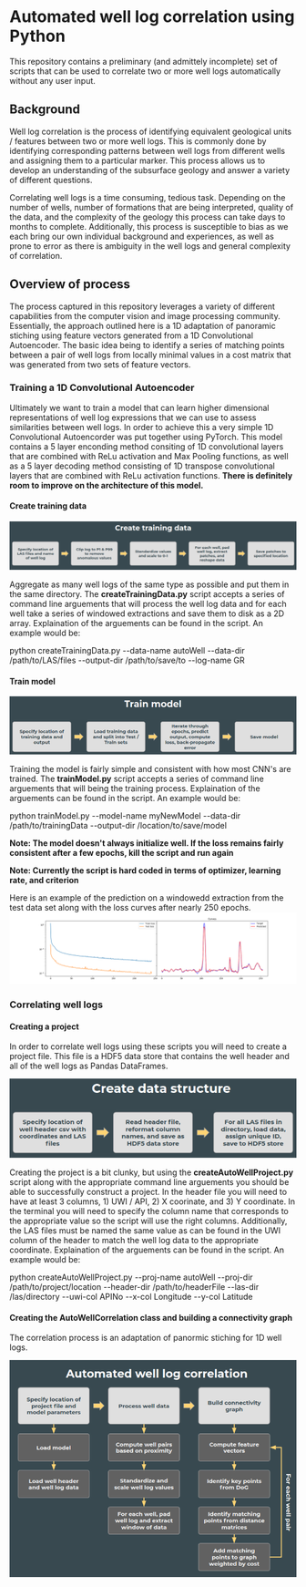 # Automated well log correlation using Python

This repository contains a preliminary (and admittely incomplete) set of scripts that can be used to correlate two or more well logs automatically without any user input.

## Background

Well log correlation is the process of identifying equivalent geological units / features between two or more well logs.  This is commonly done by identifying corresponding patterns between well logs from different wells and assigning them to a particular marker.  This process allows us to develop an understanding of the subsurface geology and answer a variety of different questions.

Correlating well logs is a time consuming, tedious task.  Depending on the number of wells,  number of formations that are being interpreted, quality of the data, and the complexity of the geology this process can take days to months to complete.  Additionally, this process is susceptible to bias as we each bring our own individual background and experiences, as well as prone to error as there is ambiguity in the well logs and general complexity of correlation.

## Overview of process

The process captured in this repository leverages a variety of different capabilities from the computer vision and image processing community.  Essentially, the approach outlined here is a 1D adaptation of panoramic stiching using feature vectors generated from a 1D Convolutional Autoencoder.  The basic idea being to identify a series of matching points between a pair of well logs from locally minimal values in a cost matrix that was generated from two sets of feature vectors.

### Training a 1D Convolutional Autoencoder

Ultimately we want to train a model that can learn higher dimensional representations of well log expressions that we can use to assess similarities between well logs.  In order to achieve this a very simple 1D Convolutional Autoencorder was put together using PyTorch.  This model contains a 5 layer enconding method consiting of 1D convolutional layers that are combined with ReLu activation and Max Pooling functions, as well as a 5 layer decoding method consisting of 1D transpose convolutional layers that are combined with ReLu activation functions.  **There is definitely room to improve on the architecture of this model.**

#### Create training data

![Create training data workflow](/images/createTrainingDataWorkflow.png)

Aggregate as many well logs of the same type as possible and put them in the same directory.  The **createTrainingData.py** script accepts a series of command line arguements that will process the well log data and for each well take a series of windowed extractions and save them to disk as a 2D array.  Explaination of the arguements can be found in the script.  An example would be:

python createTrainingData.py --data-name autoWell --data-dir /path/to/LAS/files --output-dir /path/to/save/to --log-name GR

#### Train model

![Train model](/images/trainModelWorkflow.png)

Training the model is fairly simple and consistent with how most CNN's are trained.  The **trainModel.py** script accepts a series of command line arguements that will being the training process.  Explaination of the arguements can be found in the script.  An example would be:

python trainModel.py --model-name myNewModel --data-dir /path/to/trainingData --output-dir /location/to/save/model 

**Note: The model doesn't always initialize well.  If the loss remains fairly consistent after a few epochs, kill the script and run again**

**Note: Currently the script is hard coded in terms of optimizer, learning rate, and criterion**

Here is an example of the prediction on a windowedd extraction from the test data set along with the loss curves after nearly 250 epochs.
![Loss and validation](/images/trainValidation.png)

### Correlating well logs

#### Creating a project

In order to correlate well logs using these scripts you will need to create a project file.  This file is a HDF5 data store that contains the well header and all of the well logs as Pandas DataFrames.

![Create project](/images/createDataStructureWorkflow.png)

Creating the project is a bit clunky, but using the **createAutoWellProject.py** script along with the appropriate command line arguements you should be able to successfully construct a project.  In the header file you will need to have at least 3 columns, 1) UWI / API, 2) X coorinate, and 3) Y coordinate.  In the terminal you will need to specify the column name that corresponds to the appropriate value so the script will use the right columns.  Additionally, the LAS files must be named the same value as can be found in the UWI column of the header to match the well log data to the appropriate coordinate.  Explaination of the arguements can be found in the script.  An example would be:

python createAutoWellProject.py --proj-name autoWell --proj-dir /path/to/project/location --header-dir /path/to/headerFile --las-dir /las/directory --uwi-col APINo --x-col Longitude --y-col Latitude

#### Creating the AutoWellCorrelation class and building a connectivity graph

The correlation process is an adaptation of panormic stiching for 1D well logs.

![Create AutoWellCorrelation](/images/autoWellCorrWorkflow.png)
